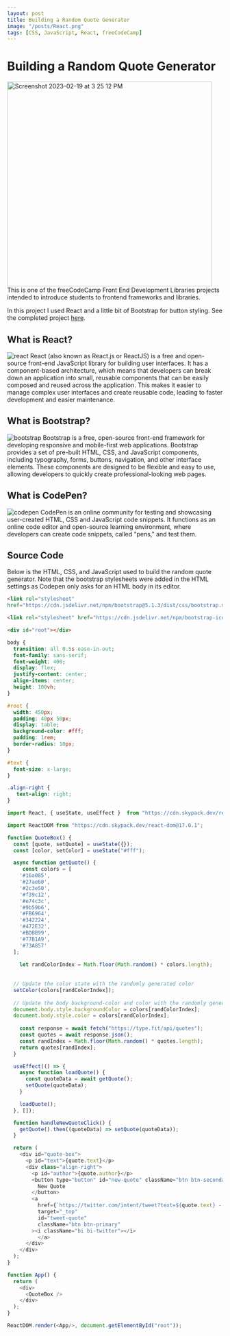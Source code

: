 ```yaml
---
layout: post
title: Building a Random Quote Generator
image: "/posts/React.png"
tags: [CSS, JavaScript, React, freeCodeCamp]
---
```

# Building a Random Quote Generator
<img width="478" alt="Screenshot 2023-02-19 at 3 25 12 PM" src="https://user-images.githubusercontent.com/19756136/219973377-f8559ed8-8221-400a-8b05-eb7795897b1a.png">
This is one of the freeCodeCamp Front End Development Libraries projects intended to introduce students to frontend frameworks and libraries. 

In this project I used React and a little bit of Bootstrap for button styling. See the completed project [here](https://codepen.io/chris-delgado/pen/rNZOwVZ).

## What is React?
![react](https://user-images.githubusercontent.com/19756136/219974049-8ef66f06-72e9-456a-84a5-fd446cfb560c.jpeg)
React (also known as React.js or ReactJS) is a free and open-source front-end JavaScript library for building user interfaces. It has a component-based architecture, which means that developers can break down an application into small, reusable components that can be easily composed and reused across the application. This makes it easier to manage complex user interfaces and create reusable code, leading to faster development and easier maintenance.

## What is Bootstrap?
![bootstrap](https://user-images.githubusercontent.com/19756136/219974054-a20e2417-6185-4352-b17c-643d41dbcba6.png)
Bootstrap is a free, open-source front-end framework for developing responsive and mobile-first web applications. Bootstrap provides a set of pre-built HTML, CSS, and JavaScript components, including typography, forms, buttons, navigation, and other interface elements. These components are designed to be flexible and easy to use, allowing developers to quickly create professional-looking web pages.

## What is CodePen?
![codepen](https://user-images.githubusercontent.com/19756136/219974056-4eb9f8b3-d111-4ed3-8350-74f3c5fa2bf7.png)
CodePen is an online community for testing and showcasing user-created HTML, CSS and JavaScript code snippets. It functions as an online code editor and open-source learning environment, where developers can create code snippets, called "pens," and test them.

## Source Code
Below is the HTML, CSS, and JavaScript used to build the random quote generator. Note that the bootstrap stylesheets were added in the HTML settings as Codepen only asks for an HTML body in its editor.

```html
<link rel="stylesheet"
href="https://cdn.jsdelivr.net/npm/bootstrap@5.1.3/dist/css/bootstrap.min.css"/>

<link rel="stylesheet" href="https://cdn.jsdelivr.net/npm/bootstrap-icons@1.7.2/font/bootstrap-icons.css">

<div id="root"></div>
```

```css
body {
  transition: all 0.5s ease-in-out;
  font-family: sans-serif;
  font-weight: 400;
  display: flex;
  justify-content: center;
  align-items: center;
  height: 100vh;
}

#root {
  width: 450px;
  padding: 40px 50px;
  display: table;
  background-color: #fff;
  padding: 1rem;
  border-radius: 10px;
}

#text {
  font-size: x-large;
}

.align-right {
   text-align: right;
}
```

```javascript
import React, { useState, useEffect }  from "https://cdn.skypack.dev/react@17.0.1";

import ReactDOM from "https://cdn.skypack.dev/react-dom@17.0.1";

function QuoteBox() {
  const [quote, setQuote] = useState({});
  const [color, setColor] = useState("#fff");

  async function getQuote() {
     const colors = [
    '#16a085',
    '#27ae60',
    '#2c3e50',
    '#f39c12',
    '#e74c3c',
    '#9b59b6',
    '#FB6964',
    '#342224',
    '#472E32',
    '#BDBB99',
    '#77B1A9',
    '#73A857'
  ];
    
    let randColorIndex = Math.floor(Math.random() * colors.length);
    
    
  // Update the color state with the randomly generated color
  setColor(colors[randColorIndex]);
    
  // Update the body background-color and color with the randomly generated color
  document.body.style.backgroundColor = colors[randColorIndex];
  document.body.style.color = colors[randColorIndex];
    
	const response = await fetch("https://type.fit/api/quotes");
    const quotes = await response.json();
    const randIndex = Math.floor(Math.random() * quotes.length);
    return quotes[randIndex];
  }

  useEffect(() => {
    async function loadQuote() {
      const quoteData = await getQuote();
      setQuote(quoteData);
    }

    loadQuote();
  }, []);

  function handleNewQuoteClick() {
    getQuote().then((quoteData) => setQuote(quoteData));
  }

  return (
    <div id="quote-box">
      <p id="text">{quote.text}</p>
      <div class="align-right">
        <p id="author">{quote.author}</p>
        <button type="button" id="new-quote" className="btn btn-secondary" onClick={handleNewQuoteClick}>
          New Quote
        </button>
        <a
          href={`https://twitter.com/intent/tweet?text=${quote.text} - ${quote.author}`}
          target="_top"
          id="tweet-quote"
          className="btn btn-primary"
        ><i className="bi bi-twitter"></i>
          </a>
      </div>
    </div>
  );
}

function App() {
  return (
    <div>
      <QuoteBox />
    </div>
  );
}

ReactDOM.render(<App/>, document.getElementById("root"));
```
